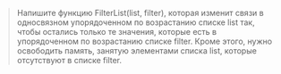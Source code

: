 >Напишите функцию FilterList(list, filter), которая изменит связи в односвязном упорядоченном по возрастанию списке list так, чтобы остались только те значения, которые есть в упорядоченном по возрастанию списке filter. Кроме этого, нужно освободить память, занятую элементами списка list, которые отсутствуют в списке filter.